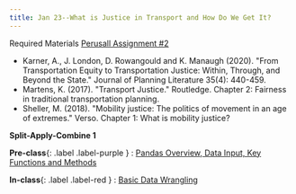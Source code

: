 ```yaml
---
title: Jan 23--What is Justice in Transport and How Do We Get It?
---
```


Required Materials
[Perusall Assignment #2](#)
* Karner, A., J. London, D. Rowangould and K. Manaugh (2020). "From Transportation Equity to Transportation Justice: Within, Through, and Beyond the State." Journal of Planning Literature 35(4): 440-459.
* Martens, K. (2017). "Transport Justice." Routledge. Chapter 2: Fairness in traditional transportation planning. 
* Sheller, M. (2018). "Mobility justice: The politics of movement in an age of extremes." Verso. Chapter 1: What is mobility justice?

**Split-Apply-Combine 1**

**Pre-class**{: .label .label-purple }
: [Pandas Overview, Data Input, Key Functions and Methods](#)

**In-class**{: .label .label-red }
: [Basic Data Wrangling](#)